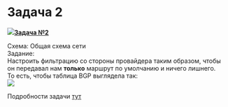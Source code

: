 # Задача 2

[![](http://img-fotki.yandex.ru/get/6622/83739833.1f/0_9e219_a466f149_S.jpg)**Задача №2**](https://linkmeup.ru/blog/56.html)  

Схема: Общая схема сети  
Задание:  
Настроить фильтрацию со стороны провайдера таким образом, чтобы он передавал нам **только** маршрут по умолчанию и ничего лишнего.  
То есть, чтобы таблица BGP выглядела так:  
![](http://img-fotki.yandex.ru/get/9225/83739833.29/0_bc5c7_ac3fcaa1_XL.png)  

Подробности задачи [тут](https://linkmeup.ru/blog/56.html)  
